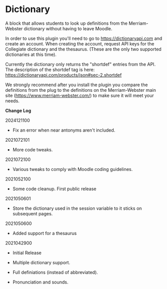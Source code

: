 # Dictionary

A block that allows students to look up definitions from the Merriam-Webster
dictionary without having to leave Moodle.

In order to use this plugin you'll need to go to https://dictionaryapi.com and
create an account. When creating the account, request API keys for the 
Collegiate dictionary and the thesaurus. (These are the only two supported
dictionaries at this time).

Currently the dictionary only returns the "shortdef" entries from the API.
The description of the shortdef tag is here: https://dictionaryapi.com/products/json#sec-2.shortdef

We strongly recommend after you install the plugin you compare the definitions
from the plug to the definitions on the Merriam-Webster main site (https://www.merriam-webster.com/)
to make sure it will meet your needs.

**Change Log**

2024121100
- Fix an error when near antonyms aren't included.

2021072101
- More code tweaks.

2021072100
- Various tweaks to comply with Moodle coding guidelines.

2021052100
- Some code cleanup. First public release

2021050601
- Store the dictionary used in the session variable to it sticks on subsequent pages.

2021050600
- Added support for a thesaurus

2021042900
- Initial Release

- Multiple dictionary support.
- Full definiations (instead of abbreviated).
- Pronunciation and sounds.
